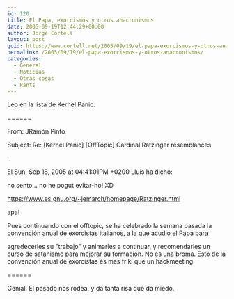 ```yaml
---
id: 120
title: El Papa, exorcismos y otros anacronismos
date: 2005-09-19T12:44:29+00:00
author: Jorge Cortell
layout: post
guid: https://www.cortell.net/2005/09/19/el-papa-exorcismos-y-otros-anacronismos/
permalink: /2005/09/19/el-papa-exorcismos-y-otros-anacronismos/
categories:
  - General
  - Noticias
  - Otras cosas
  - Rants
---
```

Leo en la lista de Kernel Panic:

======

From: JRamón Pinto
  
Subject: Re: \[Kernel Panic\] \[OffTopic\] Cardinal Ratzinger resemblances

_
  
El Sun, Sep 18, 2005 at 04:41:01PM +0200 Lluis ha dicho:</p> 

ho sento... no he pogut evitar-ho! XD
  
<https://www.es.gnu.org/~jemarch/homepage/Ratzinger.html>
  
apa!</em>

Pues continuando con el offtopic, se ha celebrado la semana pasada la convención anual de exorcistas italianos, a la que acudió el Papa para
  
agredecerles su "trabajo" y animarles a continuar, y recomendarles un curso de satanismo para mejorar su formación. No es una broma. Esto de la convención anual de exorcistas és mas friki que un hackmeeting.

======

Genial. El pasado nos rodea, y da tanta risa que da miedo.